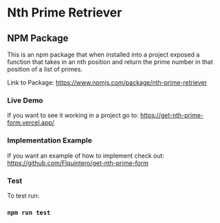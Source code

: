 # Nth Prime Retriever

## NPM Package

This is an npm package that when installed into a project exposed a function that takes in an nth position and return the prime number in that position of a list of primes.

Link to Package: https://www.npmjs.com/package/nth-prime-retriever

### Live Demo

If you want to see it working in a project go to: https://get-nth-prime-form.vercel.app/

### Implementation Example

If you want an example of how to implement check out: https://github.com/Flquintero/get-nth-prime-form

### Test

To test run:

### `npm run test`
